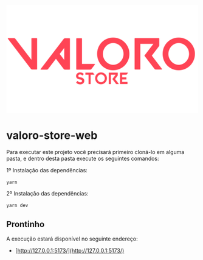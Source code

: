 ![alt text](https://github.com/RuanPS01/valoro-store/blob/main/Red_LogoProject_ValoroStore.png?raw=true)
# valoro-store-web
Para executar este projeto você precisará primeiro cloná-lo em alguma pasta, e dentro desta pasta execute os seguintes comandos:

1º Instalação das dependências:
```
yarn
```
2º Instalação das dependências:
```
yarn dev
```

## Prontinho

A execução estará disponível no seguinte endereço:
 -  [http://127.0.0.1:5173/](http://127.0.0.1:5173/)
